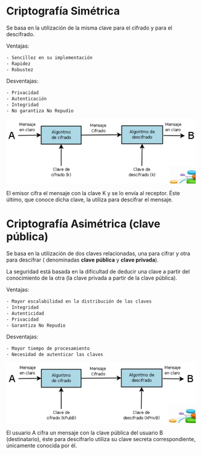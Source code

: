 # Criptografía Simétrica

Se basa en la utilización de la misma clave para el cifrado y para el descifrado.

Ventajas:

	- Sencillez en su implementación
	- Rapidez
	- Robustez

Desventajas:

	- Privacidad
	- Autenticación
	- Integridad
	- No garantiza No Repudio


![cripto_simetrica](img/cripto_simetrica.png)

El emisor cifra el mensaje con la clave K y se lo envía al receptor. Éste último, que conoce dicha clave, la utiliza para descifrar el mensaje.


# Criptografía Asimétrica (clave pública)

Se basa en la utilización de dos claves relacionadas, una para cifrar y otra para descifrar (
denominadas **clave pública** y **clave privada**).

La seguridad está basada en la dificultad de deducir una clave a partir del conocimiento de la otra (la 
clave privada a partir de la clave pública).

Ventajas:

	- Mayor escalabilidad en la distribución de las claves
	- Integridad
	- Autenticidad
	- Privacidad
	- Garantiza No Repudio

Desventajas:

	- Mayor tiempo de procesamiento
	- Necesidad de autenticar las claves


![cripto_asimetrica](img/cripto_asimetrica.png)

El usuario A cifra un mensaje con la clave pública del usuario B (destinatario), éste para descifrarlo utiliza su clave secreta correspondiente, únicamente conocida por él.